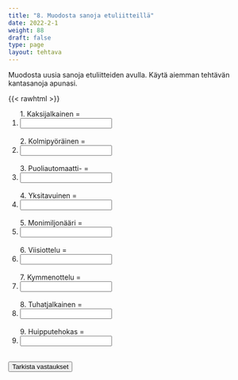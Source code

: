 ```yaml
---
title: "8. Muodosta sanoja etuliitteillä"
date: 2022-2-1
weight: 88
draft: false
type: page
layout: tehtava
---
```


Muodosta uusia sanoja etuliitteiden avulla. Käytä aiemman tehtävän kantasanoja apunasi. 

{{< rawhtml >}}
<div class="tehtava">
<form autocomplete="off">
  <ol>
  
<section>
1. Kaksijalkainen = &nbsp;<li><input id="q1" type="text"/><span></span></li>&nbsp;
</section>
<section>
2. Kolmipyöräinen = &nbsp;<li><input id="q2" type="text"/><span></span></li>&nbsp;
</section>
<section>
3. Puoliautomaatti- = &nbsp;<li><input id="q3" type="text"/><span></span></li>&nbsp;
</section>
<section>
4. Yksitavuinen = &nbsp;<li><input id="q4" type="text"/><span></span></li>&nbsp;
</section>
<section>
5. Monimiljonääri = &nbsp;<li><input id="q5" type="text"/><span></span></li>&nbsp;
</section>
<section>
6. Viisiottelu = &nbsp;<li><input id="q6" type="text"/><span></span></li>&nbsp;
</section>
<section>
7. Kymmenottelu = &nbsp;<li><input id="q7" type="text"/><span></span></li>&nbsp;
</section>
<section>
8. Tuhatjalkainen =  &nbsp;<li><input id="q8" type="text"/><span></span></li>&nbsp;
</section>
<section>
9. Huipputehokas = &nbsp;<li><input id="q9" type="text"/><span></span></li>&nbsp;
</section>
</ol>
  
 <link rel="stylesheet" type="text/css" href="/css/kirjoita1.css"/>

<div id="buttonWrapper">
   <input type="submit" id="submit" value="Tarkista vastaukset" />
   </div>
</form>

</div>


<script>
var answers = {
  "q1": ["biped", "bipedal"],
  "q2": ["tricycle"],
  "q3": ["semiautomatic"],
  "q4": ["monosyllabic"],
  "q5": ["multimillionaire"],
  "q6": ["pentathlon"],
  "q7": ["decathlon"],
  "q8": ["millipede"],
  "q9": ["ultra-efficient", "ultraefficient"],
};

function markAnswers() {
  $("input[type='text']").each(function() {
    console.log($.inArray(this.value, answers[this.id]));
    if ($.inArray(this.value.toLowerCase().trim(), answers[this.id]) === -1) {
      $(this).parent()[0].setAttribute("class", "vaarin");
    } else {
      $(this).parent()[0].setAttribute("class", "oikein");
    }
  })
}

$("form").on("submit", function(e) {
  e.preventDefault();
  markAnswers();
});

const input = document.querySelector('.tehtava input');
const span = document.querySelector('.tehtava span');

document.querySelectorAll("input").forEach(elem => elem.addEventListener('input', function (event) {
    span.innerHTML = this.value.replace(/\s/g, '&nbsp;');
    this.style.width = span.offsetWidth + 'px';
}));

</script>
</rawhtml>